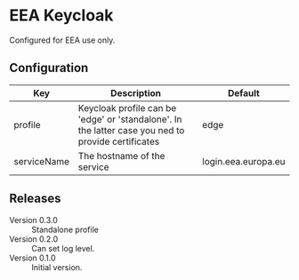 # EEA Keycloak

Configured for EEA use only.

## Configuration

| Key | Description | Default |
| --- | ----------- | ------- |
| profile | Keycloak profile can be 'edge' or 'standalone'. In the latter case you ned to provide certificates | edge |
| serviceName | The hostname of the service | login.eea.europa.eu |

## Releases

<dl>

  <dt>Version 0.3.0</dt>
  <dd>Standalone profile</dd>

  <dt>Version 0.2.0</dt>
  <dd>Can set log level.</dd>

  <dt>Version 0.1.0</dt>
  <dd>Initial version.</dd>

</dl>

